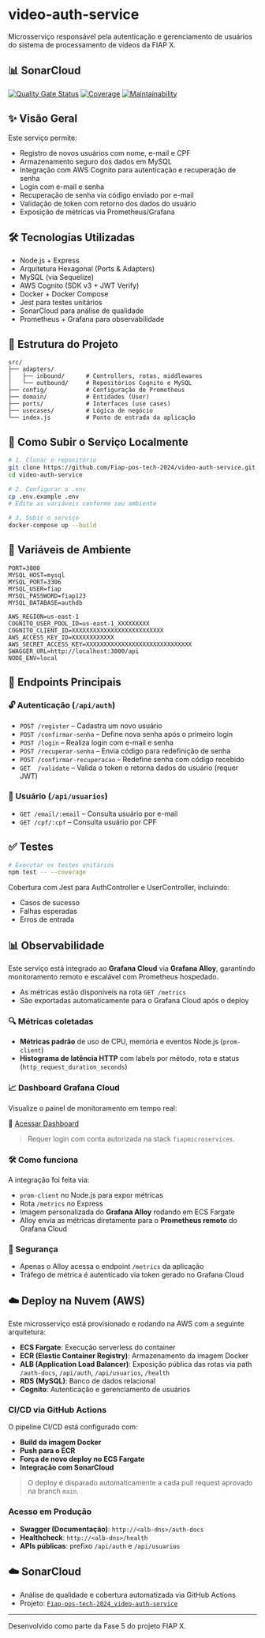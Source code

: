 # video-auth-service

Microsserviço responsável pela autenticação e gerenciamento de usuários do sistema de processamento de vídeos da FIAP X.

## 📊 SonarCloud

[![Quality Gate Status](https://sonarcloud.io/api/project_badges/measure?project=Fiap-pos-tech-2024_video-auth-service&metric=alert_status)](https://sonarcloud.io/dashboard?id=Fiap-pos-tech-2024_video-auth-service)
[![Coverage](https://sonarcloud.io/api/project_badges/measure?project=Fiap-pos-tech-2024_video-auth-service&metric=coverage)](https://sonarcloud.io/dashboard?id=Fiap-pos-tech-2024_video-auth-service)
[![Maintainability](https://sonarcloud.io/api/project_badges/measure?project=Fiap-pos-tech-2024_video-auth-service&metric=sqale_rating)](https://sonarcloud.io/dashboard?id=Fiap-pos-tech-2024_video-auth-service)

## ✨ Visão Geral

Este serviço permite:

- Registro de novos usuários com nome, e-mail e CPF  
- Armazenamento seguro dos dados em MySQL  
- Integração com AWS Cognito para autenticação e recuperação de senha  
- Login com e-mail e senha  
- Recuperação de senha via código enviado por e-mail  
- Validação de token com retorno dos dados do usuário  
- Exposição de métricas via Prometheus/Grafana  

## 🛠️ Tecnologias Utilizadas

- Node.js + Express  
- Arquitetura Hexagonal (Ports & Adapters)  
- MySQL (via Sequelize)  
- AWS Cognito (SDK v3 + JWT Verify)  
- Docker + Docker Compose  
- Jest para testes unitários  
- SonarCloud para análise de qualidade  
- Prometheus + Grafana para observabilidade  

## 📁 Estrutura do Projeto

```
src/
├── adapters/
│   ├── inbound/      # Controllers, rotas, middlewares
│   └── outbound/     # Repositórios Cognito e MySQL
├── config/           # Configuração de Prometheus
├── domain/           # Entidades (User)
├── ports/            # Interfaces (use cases)
├── usecases/         # Lógica de negócio
└── index.js          # Ponto de entrada da aplicação
```

## 🚀 Como Subir o Serviço Localmente

```bash
# 1. Clonar o repositório
git clone https://github.com/Fiap-pos-tech-2024/video-auth-service.git
cd video-auth-service

# 2. Configurar o .env
cp .env.example .env
# Edite as variáveis conforme seu ambiente

# 3. Subir o serviço
docker-compose up --build
```

## 🔐 Variáveis de Ambiente

```env
PORT=3000
MYSQL_HOST=mysql
MYSQL_PORT=3306
MYSQL_USER=fiap
MYSQL_PASSWORD=fiap123
MYSQL_DATABASE=authdb

AWS_REGION=us-east-1
COGNITO_USER_POOL_ID=us-east-1_XXXXXXXXX
COGNITO_CLIENT_ID=XXXXXXXXXXXXXXXXXXXXXXXXXX
AWS_ACCESS_KEY_ID=XXXXXXXXXXXX
AWS_SECRET_ACCESS_KEY=XXXXXXXXXXXXXXXXXXXXXXXXXXXXXX
SWAGGER_URL=http://localhost:3000/api
NODE_ENV=local
```

## 📌 Endpoints Principais

### 🔓 Autenticação (`/api/auth`)

- `POST /register` – Cadastra um novo usuário  
- `POST /confirmar-senha` – Define nova senha após o primeiro login  
- `POST /login` – Realiza login com e-mail e senha  
- `POST /recuperar-senha` – Envia código para redefinição de senha  
- `POST /confirmar-recuperacao` – Redefine senha com código recebido  
- `GET  /validate` – Valida o token e retorna dados do usuário (requer JWT)  

### 👤 Usuário (`/api/usuarios`)

- `GET /email/:email` – Consulta usuário por e-mail  
- `GET /cpf/:cpf` – Consulta usuário por CPF  

## ✅ Testes

```bash
# Executar os testes unitários
npm test -- --coverage
```

Cobertura com Jest para AuthController e UserController, incluindo:

- Casos de sucesso  
- Falhas esperadas  
- Erros de entrada  

## 📊 Observabilidade

Este serviço está integrado ao **Grafana Cloud** via **Grafana Alloy**, garantindo monitoramento remoto e escalável com Prometheus hospedado.

- As métricas estão disponíveis na rota `GET /metrics`
- São exportadas automaticamente para o Grafana Cloud após o deploy

### 🔍 Métricas coletadas

- **Métricas padrão** de uso de CPU, memória e eventos Node.js (`prom-client`)
- **Histograma de latência HTTP** com labels por método, rota e status (`http_request_duration_seconds`)

### 📈 Dashboard Grafana Cloud

Visualize o painel de monitoramento em tempo real:

🔗 [Acessar Dashboard](https://fiapmicroservices.grafana.net/d/video-auth-prom/video-auth-service-prometheus?orgId=1&from=now-15m&to=now&timezone=browser&refresh=30s)

> Requer login com conta autorizada na stack `fiapmicroservices`.

### 🛠️ Como funciona

A integração foi feita via:

- `prom-client` no Node.js para expor métricas
- Rota `/metrics` no Express
- Imagem personalizada do **Grafana Alloy** rodando em ECS Fargate
- Alloy envia as métricas diretamente para o **Prometheus remoto** do Grafana Cloud

### 🔐 Segurança

- Apenas o Alloy acessa o endpoint `/metrics` da aplicação
- Tráfego de métrica é autenticado via token gerado no Grafana Cloud 

## ☁️ Deploy na Nuvem (AWS)

Este microsserviço está provisionado e rodando na AWS com a seguinte arquitetura:

- **ECS Fargate**: Execução serverless do container
- **ECR (Elastic Container Registry)**: Armazenamento da imagem Docker
- **ALB (Application Load Balancer)**: Exposição pública das rotas via path `/auth-docs`, `/api/auth`, `/api/usuarios`, `/health`
- **RDS (MySQL)**: Banco de dados relacional
- **Cognito**: Autenticação e gerenciamento de usuários

### CI/CD via GitHub Actions

O pipeline CI/CD está configurado com:

- **Build da imagem Docker**
- **Push para o ECR**
- **Força de novo deploy no ECS Fargate**
- **Integração com SonarCloud**

> O deploy é disparado automaticamente a cada pull request aprovado na branch `main`.

### Acesso em Produção

- **Swagger (Documentação)**: `http://<alb-dns>/auth-docs`
- **Healthcheck**: `http://<alb-dns>/health`
- **APIs públicas**: prefixo `/api/auth` e `/api/usuarios`

## ☁️ SonarCloud

- Análise de qualidade e cobertura automatizada via GitHub Actions  
- Projeto: [`Fiap-pos-tech-2024_video-auth-service`](https://sonarcloud.io/summary/new_code?id=Fiap-pos-tech-2024_video-auth-service)

---

Desenvolvido como parte da Fase 5 do projeto FIAP X.
